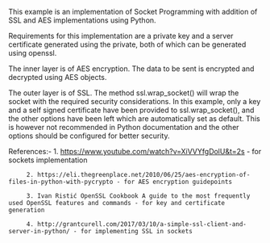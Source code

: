 This example is an implementation of Socket Programming with addition of SSL and AES implementations using Python. 

Requirements for this implementation are a private key and a server certificate generated using the private, both of which can be generated using openssl.

The inner layer is of AES encryption. The data to be sent is encrypted and decrypted using AES objects.

The outer layer is of SSL. The method ssl.wrap_socket() will wrap the socket with the required security considerations. In this example, only a key and a self signed certificate have been provided to ssl.wrap_socket(), and the other options have been left which are automatically set as default. This is however not recommended in Python documentation and the other options should be configured for better security.

References:- 
	     1. https://www.youtube.com/watch?v=XiVVYfgDolU&t=2s - for sockets implementation

	     2. https://eli.thegreenplace.net/2010/06/25/aes-encryption-of-files-in-python-with-pycrypto - for AES encryption guidepoints

	     3. Ivan Ristić OpenSSL Cookbook A guide to the most frequently used OpenSSL features and commands - for key and certificate generation

	     4. http://grantcurell.com/2017/03/10/a-simple-ssl-client-and-server-in-python/ - for implementing SSL in sockets


